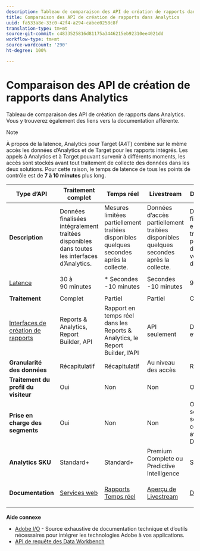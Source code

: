 ```yaml
---
description: Tableau de comparaison des API de création de rapports dans Analytics. Vous y trouverez également des liens vers la documentation afférente.
title: Comparaison des API de création de rapports dans Analytics
uuid: fa533a8e-33c0-42f4-a294-cabee0258c8f
translation-type: tm+mt
source-git-commit: c4833525816d81175a3446215eb92310ee4021dd
workflow-type: tm+mt
source-wordcount: '290'
ht-degree: 100%

---
```



# Comparaison des API de création de rapports dans Analytics

Tableau de comparaison des API de création de rapports dans Analytics. Vous y trouverez également des liens vers la documentation afférente.

>[!NOTE]
>
>À propos de la latence, Analytics pour Target (A4T) combine sur le même accès les données d’Analytics et de Target pour les rapports intégrés. Les appels à Analytics et à Target pouvant survenir à différents moments, les accès sont stockés avant tout traitement de collecte des données dans les deux solutions. Pour cette raison, le temps de latence de tous les points de contrôle est de **7 à 10 minutes** plus long.

<table id="table_7AF4FD678D494063ADF459B3CBC3EF3F"> 
 <thead> 
  <tr> 
   <th colname="col1" class="entry"> Type d’API </th> 
   <th colname="col2" class="entry"> Traitement complet </th> 
   <th colname="col3" class="entry"> Temps réel </th> 
   <th colname="col4" class="entry"> Livestream </th> 
   <th colname="col5" class="entry"> Data Warehouse </th> 
  </tr> 
 </thead>
 <tbody> 
  <tr> 
   <td colname="col1"> <b>Description</b> </td> 
   <td colname="col2"> Données finalisées intégralement traitées disponibles dans toutes les interfaces d’Analytics. </td> 
   <td colname="col3"> Mesures limitées partiellement traitées disponibles quelques secondes après la collecte. </td> 
   <td colname="col4"> Données d’accès partiellement traitées disponibles quelques secondes après la collecte. </td> 
   <td colname="col5"> Données finalisées entièrement traitées utilisées pour l’extraction d’exportations volumineuses de données. </td> 
  </tr> 
  <tr> 
   <td colname="col1"> <p><a href="https://docs.adobe.com/content/help/fr-FR/analytics/technotes/latency.translate.html"  > Latence</a> </p> </td> 
   <td colname="col2"> 30 à 90 minutes </td> 
   <td colname="col3"> * Secondes -10 minutes </td> 
   <td colname="col4"> Secondes -10 minutes </td> 
   <td colname="col5"> 90 minutes + </td> 
  </tr> 
  <tr> 
   <td colname="col1"> <b>Traitement</b> </td> 
   <td colname="col2"> Complet </td> 
   <td colname="col3"> Partiel </td> 
   <td colname="col4"> Partiel </td> 
   <td colname="col5"> Complet </td> 
  </tr> 
  <tr> 
   <td colname="col1"> <a href="https://docs.adobe.com/content/help/fr-FR/analytics/landing/home.html"  > Interfaces de création de rapports</a> </td> 
   <td colname="col2"> Reports &amp; Analytics, Report Builder, API </td> 
   <td colname="col3"> Rapport en temps réel dans les Reports &amp; Analytics, le Report Builder, l’API </td> 
   <td colname="col4"> API seulement </td> 
   <td colname="col5"> Data Warehouse et API </td> 
  </tr> 
  <tr> 
   <td colname="col1"> <b>Granularité des données</b> </td> 
   <td colname="col2"> Récapitulatif </td> 
   <td colname="col3"> Récapitulatif </td> 
   <td colname="col4"> Au niveau des accès </td> 
   <td colname="col5"> Récapitulatif </td> 
  </tr> 
  <tr> 
   <td colname="col1"> <b>Traitement du profil du visiteur</b> </td> 
   <td colname="col2"> Oui </td> 
   <td colname="col3"> Non </td> 
   <td colname="col4"> Non </td> 
   <td colname="col5"> Oui </td> 
  </tr> 
  <tr> 
   <td colname="col1"> <b>Prise en charge des segments</b> </td> 
   <td colname="col2"> Oui </td> 
   <td colname="col3"> Non </td> 
   <td colname="col4"> Non </td> 
   <td colname="col5"> Oui (mais seulement les segments compatibles avec Data Warehouse) </td> 
  </tr> 
  <tr> 
   <td colname="col1"> <b>Analytics SKU</b> </td> 
   <td colname="col2"> Standard+ </td> 
   <td colname="col3"> Standard+ </td> 
   <td colname="col4"> Premium Complete ou Predictive Intelligence </td> 
   <td colname="col5"> Standard+ </td> 
  </tr> 
  <tr> 
   <td colname="col1"> <b>Documentation</b> </td> 
   <td colname="col2"> <p> <a href="https://marketing.adobe.com/developer/documentation/analytics-reporting-1-4/get-started%E2%80%8B"  > Services web</a> </p> </td> 
   <td colname="col3"> <p> <a href="https://marketing.adobe.com/developer/documentation/analytics-reporting-1-4/real-time"  > Rapports Temps réel</a> </p> </td> 
   <td colname="col4"> <p> <a href="https://marketing.adobe.com/developer/documentation/analytics-live-stream/overview-1%E2%80%8B"  > Aperçu de Livestream</a> </p> </td> 
   <td colname="col5"> <p><a href="https://docs.adobe.com/content/help/fr-FR/analytics/export/data-warehouse/data-warehouse.translate.html"  > Data Warehouse</a> </p> </td> 
  </tr> 
 </tbody> 
</table>

**Aide connexe**

* [Adobe I/O](https://www.adobe.io/) - Source exhaustive de documentation technique et d’outils nécessaires pour intégrer les technologies Adobe à vos applications.
* [API de requête des Data Workbench](https://marketing.adobe.com/developer/documentation/data-workbench-query-api/c-ins-qry-api)

